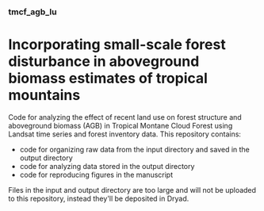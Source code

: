 ### tmcf_agb_lu

# Incorporating small-scale forest disturbance in aboveground biomass estimates of tropical mountains

Code for analyzing the effect of recent land use on forest structure and aboveground biomass (AGB) in Tropical Montane Cloud Forest using Landsat time series and forest inventory data.
This repository contains:
* code for organizing raw data from the input directory and saved in the output directory
* code for analyzing data stored in the output directory
* code for reproducing figures in the manuscript

Files in the input and output directory are too large and will not be uploaded to this repository, instead they'll be deposited in Dryad.
